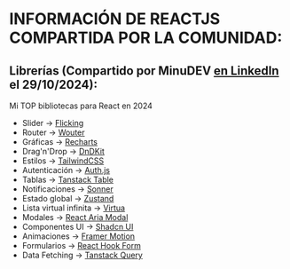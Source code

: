 # INFORMACIÓN DE REACTJS COMPARTIDA POR LA COMUNIDAD:

## Librerías (Compartido por MinuDEV [en LinkedIn](https://www.linkedin.com/posts/midudev_mi-top-bibliotecas-para-react-en-2024-slider-activity-7257026724327002113-6M8Y?utm_source=share&utm_medium=member_desktop) el 29/10/2024):

Mi TOP bibliotecas para React en 2024

-   Slider → [Flicking](https://naver.github.io/egjs-flicking/)
-   Router → [Wouter](https://github.com/molefrog/wouter)
-   Gráficas → [Recharts](https://recharts.org/en-US/)
-   Drag'n'Drop → [DnDKit](https://dndkit.com/)
-   Estilos → [TailwindCSS](https://tailwindcss.com/)
-   Autenticación → [Auth.js](https://authjs.dev/)
-   Tablas → [Tanstack Table](https://tanstack.com/table/latest)
-   Notificaciones → [Sonner](https://sonner.emilkowal.ski/)
-   Estado global → [Zustand](https://zustand-demo.pmnd.rs/)
-   Lista virtual infinita → [Virtua](https://inokawa.github.io/virtua/?path=/story/basics-vlist--default)
-   Modales → [React Aria Modal](https://react-spectrum.adobe.com/react-aria/Modal.html)
-   Componentes UI → [Shadcn UI](https://ui.shadcn.com/)
-   Animaciones → [Framer Motion](https://www.framer.com/motion/)
-   Formularios → [React Hook Form](https://www.react-hook-form.com/)
-   Data Fetching → [Tanstack Query](https://tanstack.com/query/latest)
